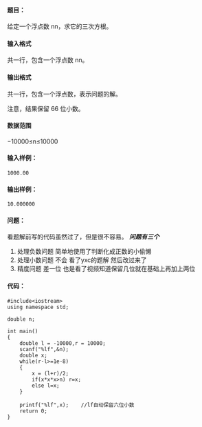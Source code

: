 #### 题目：

给定一个浮点数 nn，求它的三次方根。

#### 输入格式

共一行，包含一个浮点数 nn。

#### 输出格式

共一行，包含一个浮点数，表示问题的解。

注意，结果保留 66 位小数。

#### 数据范围

−10000≤n≤10000

#### 输入样例：

```
1000.00
```

#### 输出样例：

```
10.000000
```

#### 问题：
看题解前写的代码虽然过了，但是很不容易。
***问题有三个***
1. 处理负数问题 简单地使用了判断化成正数的小偷懒
2. 处理小数问题 不会 看了yxc的题解 然后改过来了
3. 精度问题 差一位 也是看了视频知道保留几位就在基础上再加上两位

#### 代码：
```
#include<iostream>
using namespace std;

double n;

int main()
{
    double l = -10000,r = 10000;
    scanf("%lf",&n);
    double x;
    while(r-l>=1e-8)
    {
        x = (l+r)/2;
        if(x*x*x>n) r=x;
        else l=x;
    }
    
    printf("%lf",x);    //lf自动保留六位小数
    return 0;
}
```
